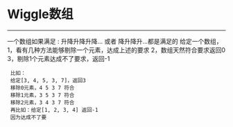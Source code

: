 # Wiggle数组

---

 一个数组如果满足 : 
 升降升降升降... 或者 降升降升...都是满足的
 给定一个数组， 
 1，看有几种方法能够剔除一个元素，达成上述的要求
 2，数组天然符合要求返回0
 3，剔除1个元素达成不了要求，返回-1

```
 比如：
 给定[3, 4, 5, 3, 7]，返回3
 移除0元素，4 5 3 7 符合
 移除1元素，3 5 3 7 符合
 移除2元素，3 4 3 7 符合
 再比如：给定[1, 2, 3, 4] 返回-1
 因为达成不了要
 ```